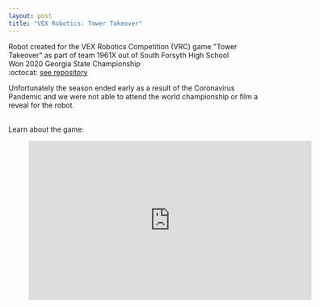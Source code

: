 ```yaml
---
layout: post
title: "VEX Robotics: Tower Takeover"
---
```

Robot created for the VEX Robotics Competition (VRC) game "Tower Takeover" as part of team 1961X out of South Forsyth High School  
Won 2020 Georgia State Championship  
:octocat: [see repository](https://github.com/Sumguy31/TowerTakeover_1961X_V3)  


Unfortunately the season ended early as a result of the Coronavirus Pandemic and we were not able to attend the world championship or film a reveal for the robot.
<!--more-->


<br>
Learn about the game:
<figure class="video_container">
  <iframe width="560" height="315" src="https://www.youtube.com/embed/_JVQOiw_OUU" frameborder="0" allow="accelerometer; autoplay; clipboard-write; encrypted-media; gyroscope; picture-in-picture" allowfullscreen></iframe>
</figure>
